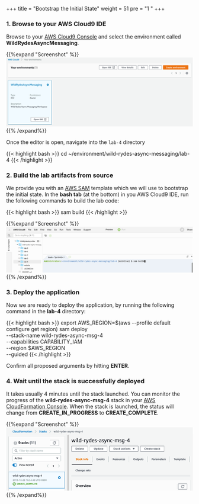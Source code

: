 +++
title = "Bootstrap the Initial State"
weight = 51
pre = "1 "
+++

### 1. Browse to your AWS Cloud9 IDE

Browse to your [AWS Cloud9 Console](https://console.aws.amazon.com/cloud9/home) and select the environment called **WildRydesAsyncMessaging**.

{{%expand "Screenshot" %}}
![Step 1](lab-4-step-1.png)
{{% /expand%}}

Once the editor is open, navigate into the `lab-4` directory

{{< highlight bash >}}
cd ~/environment/wild-rydes-async-messaging/lab-4
{{< /highlight >}}

### 2. Build the lab artifacts from source

We provide you with an [AWS SAM](https://aws.amazon.com/serverless/sam/) template which we will use to bootstrap the initial state. In the **bash tab** (at the bottom) in you AWS Cloud9 IDE, run the following commands to build the lab code:  

{{< highlight bash >}}
sam build
{{< /highlight >}}

{{%expand "Screenshot" %}}
![Step 3](lab-4-step-3.png)
{{% /expand%}}

### 3. Deploy the application

Now we are ready to deploy the application, by running the following command in the **lab-4** directory:  

{{< highlight bash >}}
export AWS_REGION=$(aws --profile default configure get region)
sam deploy \
    --stack-name wild-rydes-async-msg-4 \
    --capabilities CAPABILITY_IAM \
    --region $AWS_REGION \
    --guided
{{< /highlight >}}

Confirm all proposed arguments by hitting **ENTER**.

### 4. Wait until the stack is successfully deployed

It takes usually 4 minutes until the stack launched. You can monitor the progress of the **wild-rydes-async-msg-4** stack in your [AWS CloudFormation Console](https://console.aws.amazon.com/cloudformation). When the stack is launched, the status will change from **CREATE_IN_PROGRESS** to **CREATE_COMPLETE**.

{{%expand "Screenshot" %}}
![Step 7](lab-4-step-6.png)
{{% /expand%}}

